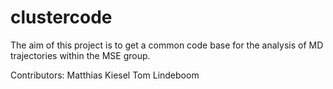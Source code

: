 # clustercode
The aim of this project is to get a common code base for the analysis of MD trajectories within the MSE group.

Contributors:
Matthias Kiesel 
Tom Lindeboom
